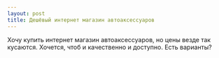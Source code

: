 ```yaml
---
layout: post 
title: Дешёвый интернет магазин автоаксессуаров 
--- 
```

Хочу купить интернет магазин автоаксессуаров, но цены везде так кусаются. Хочется, чтоб и качественно и доступно. Есть варианты?
